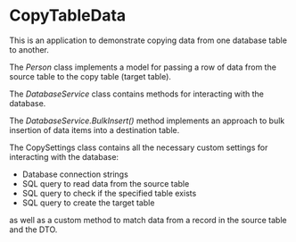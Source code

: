 # CopyTableData

This is an application to demonstrate copying data from one database table to another.

The *Person* class implements a model for passing a row of data from the source table to the copy table (target table).

The *DatabaseService* class contains methods for interacting with the database.

The *DatabaseService.BulkInsert()* method implements an approach to bulk insertion of data items into a destination table.

The CopySettings class contains all the necessary custom settings for interacting with the database:
- Database connection strings
- SQL query to read data from the source table
- SQL query to check if the specified table exists
- SQL query to create the target table

as well as a custom method to match data from a record in the source table and the DTO.
